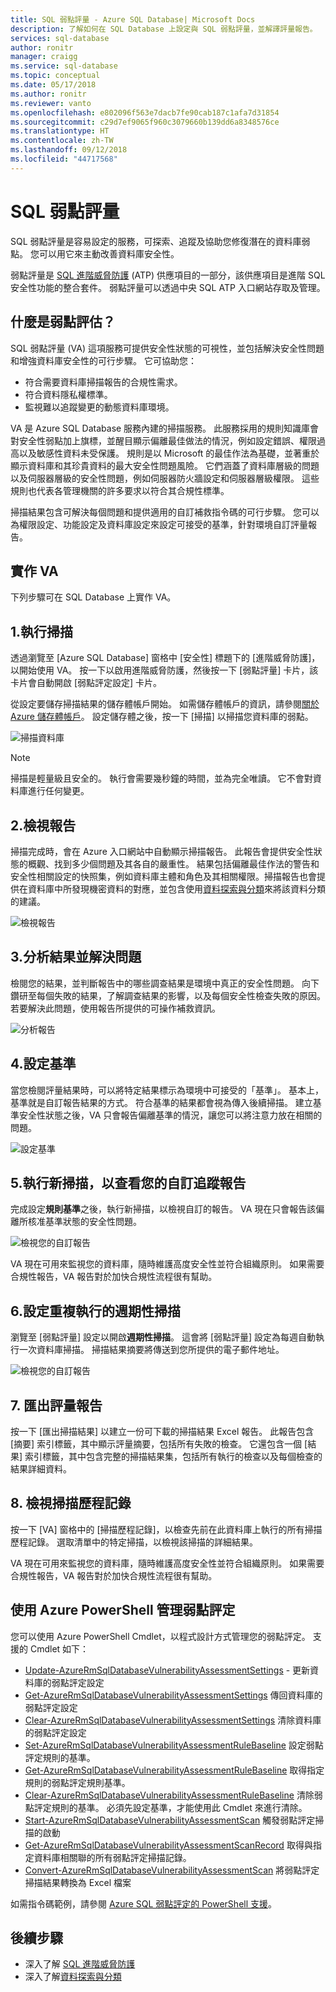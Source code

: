 ```yaml
---
title: SQL 弱點評量 - Azure SQL Database| Microsoft Docs
description: 了解如何在 SQL Database 上設定與 SQL 弱點評量，並解譯評量報告。
services: sql-database
author: ronitr
manager: craigg
ms.service: sql-database
ms.topic: conceptual
ms.date: 05/17/2018
ms.author: ronitr
ms.reviewer: vanto
ms.openlocfilehash: e802096f563e7dacb7fe90cab187c1afa7d31854
ms.sourcegitcommit: c29d7ef9065f960c3079660b139dd6a8348576ce
ms.translationtype: HT
ms.contentlocale: zh-TW
ms.lasthandoff: 09/12/2018
ms.locfileid: "44717568"
---
```

# <a name="sql-vulnerability-assessment"></a>SQL 弱點評量

SQL 弱點評量是容易設定的服務，可探索、追蹤及協助您修復潛在的資料庫弱點。 您可以用它來主動改善資料庫安全性。 

弱點評量是 [SQL 進階威脅防護](sql-advanced-threat-protection.md) (ATP) 供應項目的一部分，該供應項目是進階 SQL 安全性功能的整合套件。 弱點評量可以透過中央 SQL ATP 入口網站存取及管理。

## <a name="what-is-vulnerability-assessment"></a>什麼是弱點評估？
SQL 弱點評量 (VA) 這項服務可提供安全性狀態的可視性，並包括解決安全性問題和增強資料庫安全性的可行步驟。 它可協助您：  
- 符合需要資料庫掃描報告的合規性需求。  
- 符合資料隱私權標準。  
- 監視難以追蹤變更的動態資料庫環境。  

VA 是 Azure SQL Database 服務內建的掃描服務。 此服務採用的規則知識庫會對安全性弱點加上旗標，並醒目顯示偏離最佳做法的情況，例如設定錯誤、權限過高以及敏感性資料未受保護。 規則是以 Microsoft 的最佳作法為基礎，並著重於顯示資料庫和其珍貴資料的最大安全性問題風險。 它們涵蓋了資料庫層級的問題以及伺服器層級的安全性問題，例如伺服器防火牆設定和伺服器層級權限。 這些規則也代表各管理機關的許多要求以符合其合規性標準。  

掃描結果包含可解決每個問題和提供適用的自訂補救指令碼的可行步驟。 您可以為權限設定、功能設定及資料庫設定來設定可接受的基準，針對環境自訂評量報告。   

## <a name="implementing-va"></a>實作 VA  
下列步驟可在 SQL Database 上實作 VA。  

## <a name="1-run-a-scan"></a>1.執行掃描  
透過瀏覽至 [Azure SQL Database] 窗格中 [安全性] 標題下的 [進階威脅防護]，以開始使用 VA。 按一下以啟用進階威脅防護，然後按一下 [弱點評量] 卡片，該卡片會自動開啟 [弱點評定設定] 卡片。 

從設定要儲存掃描結果的儲存體帳戶開始。 如需儲存體帳戶的資訊，請參閱[關於 Azure 儲存體帳戶](../storage/common/storage-create-storage-account.md)。 設定儲存體之後，按一下 [掃描] 以掃描您資料庫的弱點。
  
![掃描資料庫](./media/sql-vulnerability-assessment/pp_va_initialize.png)  
  > [!NOTE]   
  > 掃描是輕量級且安全的。 執行會需要幾秒鐘的時間，並為完全唯讀。 它不會對資料庫進行任何變更。  

## <a name="2-view-the-report"></a>2.檢視報告  
掃描完成時，會在 Azure 入口網站中自動顯示掃描報告。 此報告會提供安全性狀態的概觀、找到多少個問題及其各自的嚴重性。 結果包括偏離最佳作法的警告和安全性相關設定的快照集，例如資料庫主體和角色及其相關權限。掃描報告也會提供在資料庫中所發現機密資料的對應，並包含使用[資料探索與分類](sql-database-data-discovery-and-classification.md)來將該資料分類的建議。 
 
![檢視報告](./media/sql-vulnerability-assessment/pp_main_getstarted.png)  

## <a name="3-analyze-the-results-and-resolve-issues"></a>3.分析結果並解決問題  
檢閱您的結果，並判斷報告中的哪些調查結果是環境中真正的安全性問題。 向下鑽研至每個失敗的結果，了解調查結果的影響，以及每個安全性檢查失敗的原因。 若要解決此問題，使用報告所提供的可操作補救資訊。  

![分析報告](./media/sql-vulnerability-assessment/pp_fail_rule_show_remediation.png)    

## <a name="4-set-your-baseline"></a>4.設定基準  
當您檢閱評量結果時，可以將特定結果標示為環境中可接受的「基準」。 基本上，基準就是自訂報告結果的方式。 符合基準的結果都會視為傳入後續掃描。 建立基準安全性狀態之後，VA 只會報告偏離基準的情況，讓您可以將注意力放在相關的問題。  

![設定基準](./media/sql-vulnerability-assessment/pp_fail_rule_show_baseline.png)  

## <a name="5-run-a-new-scan-to-see-your-customized-tracking-report"></a>5.執行新掃描，以查看您的自訂追蹤報告  
完成設定**規則基準**之後，執行新掃描，以檢視自訂的報告。 VA 現在只會報告該偏離所核准基準狀態的安全性問題。 
 
![檢視您的自訂報告](./media/sql-vulnerability-assessment/pp_pass_main_with_baselines.png)  

VA 現在可用來監視您的資料庫，隨時維護高度安全性並符合組織原則。 如果需要合規性報告，VA 報告對於加快合規性流程很有幫助。  

## <a name="6-set-up-periodic-recurring-scans"></a>6.設定重複執行的週期性掃描
瀏覽至 [弱點評量] 設定以開啟**週期性掃描**。 這會將 [弱點評量] 設定為每週自動執行一次資料庫掃描。 掃描結果摘要將傳送到您所提供的電子郵件地址。

![檢視您的自訂報告](./media/sql-vulnerability-assessment/pp_recurring_scans.png)

## <a name="7---export-an-assessment-report"></a>7. 匯出評量報告
按一下 [匯出掃描結果] 以建立一份可下載的掃描結果 Excel 報告。 此報告包含 [摘要] 索引標籤，其中顯示評量摘要，包括所有失敗的檢查。 它還包含一個 [結果] 索引標籤，其中包含完整的掃描結果集，包括所有執行的檢查以及每個檢查的結果詳細資料。 

## <a name="8---view-scan-history"></a>8. 檢視掃描歷程記錄
按一下 [VA] 窗格中的 [掃描歷程記錄]，以檢查先前在此資料庫上執行的所有掃描歷程記錄。 選取清單中的特定掃描，以檢視該掃描的詳細結果。

VA 現在可用來監視您的資料庫，隨時維護高度安全性並符合組織原則。 如果需要合規性報告，VA 報告對於加快合規性流程很有幫助。

## <a name="manage-vulnerability-assessments-using-azure-powershell"></a>使用 Azure PowerShell 管理弱點評定

您可以使用 Azure PowerShell Cmdlet，以程式設計方式管理您的弱點評定。 支援的 Cmdlet 如下：

* [Update-AzureRmSqlDatabaseVulnerabilityAssessmentSettings](https://docs.microsoft.com/powershell/module/azurerm.sql/Update-AzureRmSqlDatabaseVulnerabilityAssessmentSettings?view=azurermps-6.6.0) - 更新資料庫的弱點評定設定
* [Get-AzureRmSqlDatabaseVulnerabilityAssessmentSettings](https://docs.microsoft.com/powershell/module/azurerm.sql/Get-AzureRmSqlDatabaseVulnerabilityAssessmentSettings?view=azurermps-6.6.0)  傳回資料庫的弱點評定設定
* [Clear-AzureRmSqlDatabaseVulnerabilityAssessmentSettings](https://docs.microsoft.com/powershell/module/azurerm.sql/Clear-AzureRmSqlDatabaseVulnerabilityAssessmentSettings?view=azurermps-6.6.0)  清除資料庫的弱點評定設定
* [Set-AzureRmSqlDatabaseVulnerabilityAssessmentRuleBaseline](https://docs.microsoft.com/powershell/module/azurerm.sql/Set-AzureRmSqlDatabaseVulnerabilityAssessmentRuleBaseline?view=azurermps-6.6.0)  設定弱點評定規則的基準。
* [Get-AzureRmSqlDatabaseVulnerabilityAssessmentRuleBaseline](https://docs.microsoft.com/powershell/module/azurerm.sql/Get-AzureRmSqlDatabaseVulnerabilityAssessmentRuleBaseline?view=azurermps-6.6.0)  取得指定規則的弱點評定規則基準。
* [Clear-AzureRmSqlDatabaseVulnerabilityAssessmentRuleBaseline](https://docs.microsoft.com/powershell/module/azurerm.sql/Clear-AzureRmSqlDatabaseVulnerabilityAssessmentRuleBaseline?view=azurermps-6.6.0)  清除弱點評定規則的基準。 必須先設定基準，才能使用此 Cmdlet 來進行清除。
* [Start-AzureRmSqlDatabaseVulnerabilityAssessmentScan](https://docs.microsoft.com/powershell/module/azurerm.sql/Start-AzureRmSqlDatabaseVulnerabilityAssessmentScan?view=azurermps-6.6.0)  觸發弱點評定掃描的啟動
* [Get-AzureRmSqlDatabaseVulnerabilityAssessmentScanRecord](https://docs.microsoft.com/powershell/module/azurerm.sql/Get-AzureRmSqlDatabaseVulnerabilityAssessmentScanRecord?view=azurermps-6.6.0)  取得與指定資料庫相關聯的所有弱點評定掃描記錄。
* [Convert-AzureRmSqlDatabaseVulnerabilityAssessmentScan](https://docs.microsoft.com/powershell/module/azurerm.sql/Convert-AzureRmSqlDatabaseVulnerabilityAssessmentScan?view=azurermps-6.6.0)  將弱點評定掃描結果轉換為 Excel 檔案


如需指令碼範例，請參閱 [Azure SQL 弱點評定的 PowerShell 支援](https://blogs.msdn.microsoft.com/sqlsecurity/2018/08/02/azure-sql-vulnerability-assessment-now-with-powershell-support/)。


## <a name="next-steps"></a>後續步驟  

- 深入了解 [SQL 進階威脅防護](sql-advanced-threat-protection.md)
- 深入了解[資料探索與分類](sql-database-data-discovery-and-classification.md)
